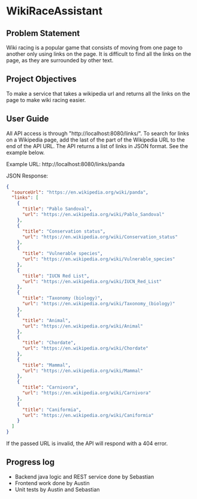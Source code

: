 # WikiRaceAssistant

## Problem Statement
Wiki racing is a popular game that consists of moving from one page to another only using links on the page. It is difficult to find all the links on the page, as they are surrounded by other text.

## Project Objectives
To make a service that takes a wikipedia url and returns all the links on the page to make wiki racing easier.

## User Guide
All API access is through "http://localhost:8080/links/". To search for links on a Wikipedia page, add the last of the part of the Wikipedia URL to the end of the API URL. The API returns a list of links in JSON format. See the example below.

Example URL: http://localhost:8080/links/panda

JSON Response:
```JSON
{
  "sourceUrl": "https://en.wikipedia.org/wiki/panda",
  "links": [
    {
      "title": "Pablo Sandoval",
      "url": "https://en.wikipedia.org/wiki/Pablo_Sandoval"
    },
    {
      "title": "Conservation status",
      "url": "https://en.wikipedia.org/wiki/Conservation_status"
    },
    {
      "title": "Vulnerable species",
      "url": "https://en.wikipedia.org/wiki/Vulnerable_species"
    },
    {
      "title": "IUCN Red List",
      "url": "https://en.wikipedia.org/wiki/IUCN_Red_List"
    },
    {
      "title": "Taxonomy (biology)",
      "url": "https://en.wikipedia.org/wiki/Taxonomy_(biology)"
    },
    {
      "title": "Animal",
      "url": "https://en.wikipedia.org/wiki/Animal"
    },
    {
      "title": "Chordate",
      "url": "https://en.wikipedia.org/wiki/Chordate"
    },
    {
      "title": "Mammal",
      "url": "https://en.wikipedia.org/wiki/Mammal"
    },
    {
      "title": "Carnivora",
      "url": "https://en.wikipedia.org/wiki/Carnivora"
    },
    {
      "title": "Caniformia",
      "url": "https://en.wikipedia.org/wiki/Caniformia"
    }
  ]
}
```

If the passed URL is invalid, the API will respond with a 404 error.

## Progress log
- Backend java logic and REST service done by Sebastian
- Frontend work done by Austin
- Unit tests by Austin and Sebastian
